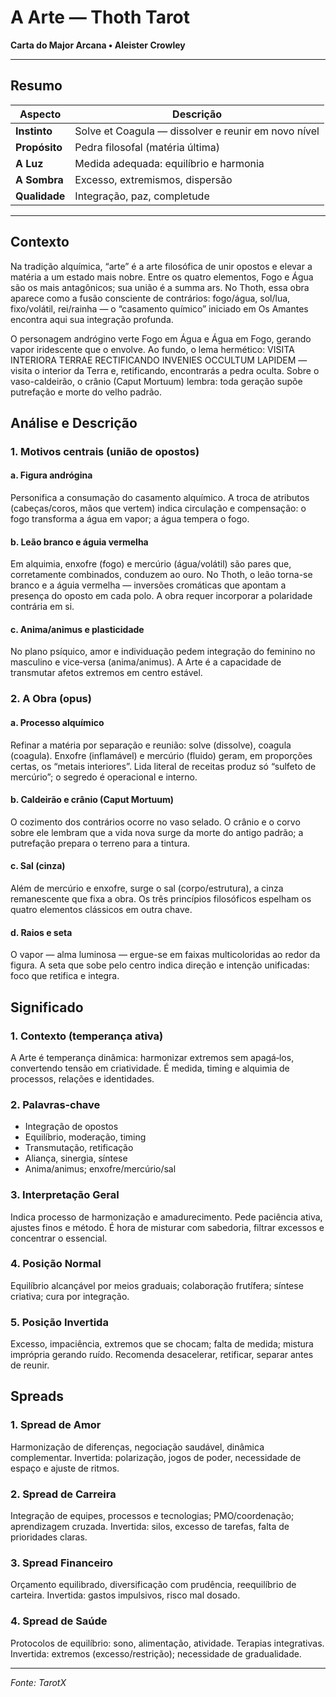 # A Arte — Thoth Tarot

**Carta do Major Arcana • Aleister Crowley**

---

## Resumo

| Aspecto | Descrição |
|---------|-----------|
| **Instinto** | Solve et Coagula — dissolver e reunir em novo nível |
| **Propósito** | Pedra filosofal (matéria última) |
| **A Luz** | Medida adequada: equilíbrio e harmonia |
| **A Sombra** | Excesso, extremismos, dispersão |
| **Qualidade** | Integração, paz, completude |

---

## Contexto

Na tradição alquímica, “arte” é a arte filosófica de unir opostos e elevar a matéria a um estado mais nobre. Entre os quatro elementos, Fogo e Água são os mais antagônicos; sua união é a summa ars. No Thoth, essa obra aparece como a fusão consciente de contrários: fogo/água, sol/lua, fixo/volátil, rei/rainha — o “casamento químico” iniciado em Os Amantes encontra aqui sua integração profunda.

O personagem andrógino verte Fogo em Água e Água em Fogo, gerando vapor iridescente que o envolve. Ao fundo, o lema hermético: VISITA INTERIORA TERRAE RECTIFICANDO INVENIES OCCULTUM LAPIDEM — visita o interior da Terra e, retificando, encontrarás a pedra oculta. Sobre o vaso-caldeirão, o crânio (Caput Mortuum) lembra: toda geração supõe putrefação e morte do velho padrão.

## Análise e Descrição

### 1. Motivos centrais (união de opostos)

#### a. Figura andrógina

Personifica a consumação do casamento alquímico. A troca de atributos (cabeças/coros, mãos que vertem) indica circulação e compensação: o fogo transforma a água em vapor; a água tempera o fogo.

#### b. Leão branco e águia vermelha

Em alquimia, enxofre (fogo) e mercúrio (água/volátil) são pares que, corretamente combinados, conduzem ao ouro. No Thoth, o leão torna-se branco e a águia vermelha — inversões cromáticas que apontam a presença do oposto em cada polo. A obra requer incorporar a polaridade contrária em si.

#### c. Anima/animus e plasticidade

No plano psíquico, amor e individuação pedem integração do feminino no masculino e vice‑versa (anima/animus). A Arte é a capacidade de transmutar afetos extremos em centro estável.

### 2. A Obra (opus)

#### a. Processo alquímico

Refinar a matéria por separação e reunião: solve (dissolve), coagula (coagula). Enxofre (inflamável) e mercúrio (fluido) geram, em proporções certas, os “metais interiores”. Lida literal de receitas produz só “sulfeto de mercúrio”; o segredo é operacional e interno.

#### b. Caldeirão e crânio (Caput Mortuum)

O cozimento dos contrários ocorre no vaso selado. O crânio e o corvo sobre ele lembram que a vida nova surge da morte do antigo padrão; a putrefação prepara o terreno para a tintura.

#### c. Sal (cinza)

Além de mercúrio e enxofre, surge o sal (corpo/estrutura), a cinza remanescente que fixa a obra. Os três princípios filosóficos espelham os quatro elementos clássicos em outra chave.

#### d. Raios e seta

O vapor — alma luminosa — ergue-se em faixas multicoloridas ao redor da figura. A seta que sobe pelo centro indica direção e intenção unificadas: foco que retifica e integra.

## Significado

### 1. Contexto (temperança ativa)

A Arte é temperança dinâmica: harmonizar extremos sem apagá‑los, convertendo tensão em criatividade. É medida, timing e alquimia de processos, relações e identidades.

### 2. Palavras‑chave

- Integração de opostos
- Equilíbrio, moderação, timing
- Transmutação, retificação
- Aliança, sinergia, síntese
- Anima/animus; enxofre/mercúrio/sal

### 3. Interpretação Geral

Indica processo de harmonização e amadurecimento. Pede paciência ativa, ajustes finos e método. É hora de misturar com sabedoria, filtrar excessos e concentrar o essencial.

### 4. Posição Normal

Equilíbrio alcançável por meios graduais; colaboração frutífera; síntese criativa; cura por integração.

### 5. Posição Invertida

Excesso, impaciência, extremos que se chocam; falta de medida; mistura imprópria gerando ruído. Recomenda desacelerar, retificar, separar antes de reunir.

## Spreads

### 1. Spread de Amor

Harmonização de diferenças, negociação saudável, dinâmica complementar. Invertida: polarização, jogos de poder, necessidade de espaço e ajuste de ritmos.

### 2. Spread de Carreira

Integração de equipes, processos e tecnologias; PMO/coordenação; aprendizagem cruzada. Invertida: silos, excesso de tarefas, falta de prioridades claras.

### 3. Spread Financeiro

Orçamento equilibrado, diversificação com prudência, reequilíbrio de carteira. Invertida: gastos impulsivos, risco mal dosado.

### 4. Spread de Saúde

Protocolos de equilíbrio: sono, alimentação, atividade. Terapias integrativas. Invertida: extremos (excesso/restrição); necessidade de gradualidade.

---

*Fonte: TarotX*
